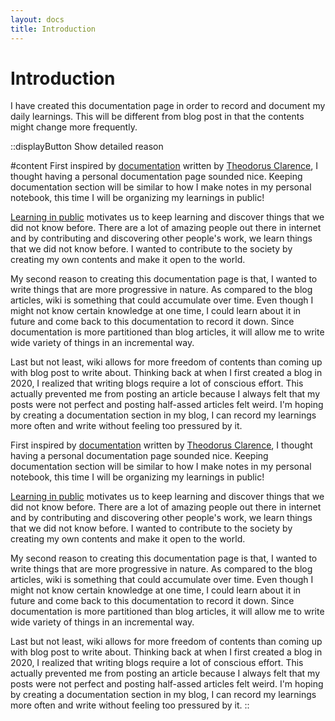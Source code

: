 ```yaml
---
layout: docs
title: Introduction
---
```


# Introduction

I have created this documentation page in order to record and document my daily learnings. This will be different from blog post in that the contents might change more frequently.

::displayButton
Show detailed reason

#content
First inspired by [documentation](https://docs.thcl.dev/) written by [Theodorus Clarence](https://theodorusclarence.com/), I thought having a personal documentation page sounded nice. Keeping documentation section will be similar to how I make notes in my personal notebook, this time I will be organizing my learnings in public! 

[Learning in public](https://medium.com/my-learning-journal/why-you-should-learn-in-public-4fd3a6239549) motivates us to keep learning and discover things that we did not know before. There are a lot of amazing people out there in internet and by contributing and discovering other people's work, we learn things that we did not know before. I wanted to contribute to the society by creating my own contents and make it open to the world. 

My second reason to creating this documentation page is that, I wanted to write things that are more progressive in nature. As compared to the blog articles, wiki is something that could accumulate over time. Even though I might not know certain knowledge at one time, I could learn about it in future and come back to this documentation to record it down. Since documentation is more partitioned than blog articles, it will allow me to write wide variety of things in an incremental way.

Last but not least, wiki allows for more freedom of contents than coming up with blog post to write about. Thinking back at when I first created a blog in 2020, I realized that writing blogs require a lot of conscious effort. This actually prevented me from posting an article because I always felt that my posts were not perfect and posting half-assed articles felt weird. I'm hoping by creating a documentation section in my blog, I can record my learnings more often and write without feeling too pressured by it.

First inspired by [documentation](https://docs.thcl.dev/) written by [Theodorus Clarence](https://theodorusclarence.com/), I thought having a personal documentation page sounded nice. Keeping documentation section will be similar to how I make notes in my personal notebook, this time I will be organizing my learnings in public! 

[Learning in public](https://medium.com/my-learning-journal/why-you-should-learn-in-public-4fd3a6239549) motivates us to keep learning and discover things that we did not know before. There are a lot of amazing people out there in internet and by contributing and discovering other people's work, we learn things that we did not know before. I wanted to contribute to the society by creating my own contents and make it open to the world. 

My second reason to creating this documentation page is that, I wanted to write things that are more progressive in nature. As compared to the blog articles, wiki is something that could accumulate over time. Even though I might not know certain knowledge at one time, I could learn about it in future and come back to this documentation to record it down. Since documentation is more partitioned than blog articles, it will allow me to write wide variety of things in an incremental way.

Last but not least, wiki allows for more freedom of contents than coming up with blog post to write about. Thinking back at when I first created a blog in 2020, I realized that writing blogs require a lot of conscious effort. This actually prevented me from posting an article because I always felt that my posts were not perfect and posting half-assed articles felt weird. I'm hoping by creating a documentation section in my blog, I can record my learnings more often and write without feeling too pressured by it.
::

